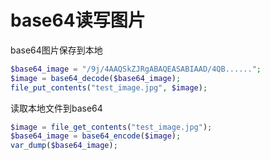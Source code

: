 # base64读写图片

base64图片保存到本地
```PHP
$base64_image = "/9j/4AAQSkZJRgABAQEASABIAAD/4QB......";
$image = base64_decode($base64_image);
file_put_contents("test_image.jpg", $image);
```


读取本地文件到base64
```PHP
$image = file_get_contents("test_image.jpg");
$base64_image = base64_encode($image);
var_dump($base64_image);
```

